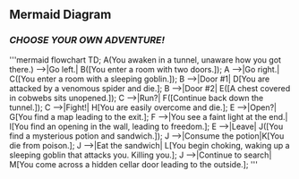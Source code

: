 ## Mermaid Diagram 
### _CHOOSE YOUR OWN ADVENTURE!_

'''mermaid
flowchart TD;
    A(You awaken in a tunnel, unaware how you got there.) -->|Go left.| B([You enter a room with two doors.]);
    A -->|Go right.| C([You enter a room with a sleeping goblin.]);
    B -->|Door #1| D[You are attacked by a venomous spider and die.];
    B -->|Door #2| E([A chest covered in cobwebs sits unopened.]);
    C -->|Run?| F([Continue back down the tunnel.]);
    C -->|Fight!| H[You are easily overcome and die.];
    E -->|Open?| G[You find a map leading to the exit.];
    F -->|You see a faint light at the end.| I[You find an opening in the wall, leading to freedom.];
    E -->|Leave| J([You find a mysterious potion and sandwich.]);
    J -->|Consume the potion|K[You die from poison.];
    J -->|Eat the sandwich| L[You begin choking, waking up a sleeping goblin that attacks you. Killing you.];
    J -->|Continue to search| M[You come across a hidden cellar door leading to the outside.];
'''
